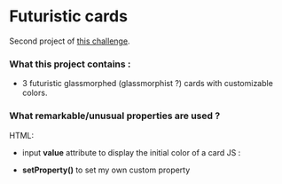 # Futuristic cards

Second project of [this challenge](https://github.com/Rekuiem84/personal-challenge).

### What this project contains :

- 3 futuristic glassmorphed (glassmorphist ?) cards with customizable colors.

### What remarkable/unusual properties are used ?

HTML:

- input **value** attribute to display the initial color of a card
  JS :

- **setProperty()** to set my own custom property
